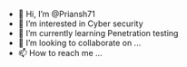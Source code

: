 - 👋 Hi, I’m @Priansh71
- 👀 I’m interested in  Cyber security
- 🌱 I’m currently learning Penetration testing
- 💞️ I’m looking to collaborate on ...
- 📫 How to reach me ...

<!---
Priansh71/Priansh71 is a ✨ special ✨ repository because its `README.md` (this file) appears on your GitHub profile.
You can click the Preview link to take a look at your changes.
--->
